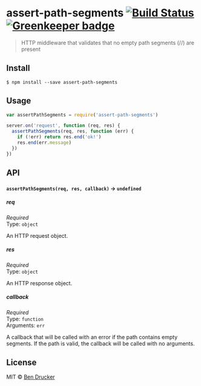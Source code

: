 # assert-path-segments [![Build Status](https://travis-ci.org/bendrucker/assert-path-segments.svg?branch=master)](https://travis-ci.org/bendrucker/assert-path-segments) [![Greenkeeper badge](https://badges.greenkeeper.io/bendrucker/assert-path-segments.svg)](https://greenkeeper.io/)

> HTTP middleware that validates that no empty path segments (//) are present


## Install

```
$ npm install --save assert-path-segments
```


## Usage

```js
var assertPathSegments = require('assert-path-segments')

server.on('request', function (req, res) {
  assertPathSegments(req, res, function (err) {
    if (!err) return res.end('ok!')
    res.end(err.message)
  })
})
```

## API

#### `assertPathSegments(req, res, callback)` -> `undefined`

##### req

*Required*  
Type: `object`

An HTTP request object.

##### res

*Required*  
Type: `object`

An HTTP response object.

##### callback

*Required*  
Type: `function`  
Arguments: `err`

A callback that will be called with an error if the path contains empty segments. If the path is valid, the callback will be called with no arguments.


## License

MIT © [Ben Drucker](http://bendrucker.me)
